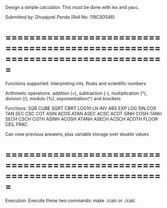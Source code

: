 Design a simple calculator. This must be done with lex and yacc.


Submitted by: Divyajyoti Panda (Roll No: 119CS0546)

===============================================================================
===============================================================================
Functions supported:
Interpreting ints, floats and scientific numbers

Arithmetic operations: addition (+), subtraction (-), multiplication (*), 
division (/), modulo (%), exponentiation(^) and brackets

Functions: SQR CUBE SQRT CBRT LOG10 LN INV ABS EXP LOG SIN COS TAN SEC CSC COT 
ASIN ACOS ATAN ASEC ACSC ACOT SINH COSH TANH SECH CSCH COTH ASINH ACOSH ATANH 
ASECH ACSCH ACOTH FLOOR CEIL FRAC

Can view previous answers, plus variable storage over double values

===============================================================================
===============================================================================
Execution:
Execute these two commands:
make
./calc or ./calc <filename>

